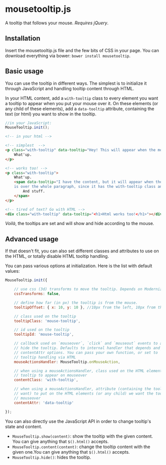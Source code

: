 # mousetooltip.js

A tooltip that follows your mouse. *Requires jQuery*.

## Installation

Insert the mousetooltip.js file and the few bits of CSS in your page. You can download everything via bower: `bower install mousetooltip`.

## Basic usage

You can use the tooltip in different ways. The simplest is to initialize it through JavaScript and handling tooltip content through HTML.

In your HTML content, add a `with-tooltip` class to every element you want a tooltip to appear when you put your mouse over it. On these elements (or any child of these elements), add a `data-tooltip` attribute, containing the text (or html) you want to show in the tooltip.

```js
//in your JavaScript:
MouseTooltip.init();
```

```html
<!-- in your html -->

<!-- simplest  -->
<p class="with-tooltip" data-tooltip="Hey! This will appear when the mouse is over me.">
    What'up.
</p>

<!-- works too! -->
<p class="with-tooltip">
    What'up.
    <span data-tooltip="I have the content, but it will appear when the mouse
    is over the whole paragraph, since it has the with-tooltip class and I don't.">
        And stuff.
    </span>
</p>

<!-- tired of text? Go with HTML -->
<div class="with-tooltip" data-tooltip="<h1>Html works too!</h1>"></div>
```

*Voilà*, the tooltips are set and will show and hide according to the mouse.

## Advanced usage

If that doesn't fit, you can also set different classes and attributes to use on the HTML, or totally disable HTML tooltip handling.

You can pass various options at initialization. Here is the list with default values:

```js
MouseTooltip.init({

    // use css (3d) transforms to move the tooltip. Depends on Modernizr.
    cssTransforms: false,

    // define how far (in px) the tooltip is from the mouse.
    tooltipOffset: { x: 10, y: 10 }, //10px from the left, 10px from the top

    // class used on the tooltip
    tooltipClass: 'mouse-tooltip',

    // id used on the tooltip
    tooltipId: 'mouse-tooltip',

    // callback used on `mouseover`, `click` and `mouseout` events to automatically show/
    // hide the tooltip. Defaults to internal handler that depends and contentClass and
    // contentAttr options. You can pass your own function, or set to `false` to disable
    // tooltip handling via HTML
    mouseActionsHandler: MouseTooltip.onMouseAction,

    // when using a mouseActionsHandler, class used on the HTML elements we want the
    // tooltip to appear on mouseover
    contentClass: 'with-tooltip',

    // when using a mouseActionsHandler, attribute (containing the tooltip content we
    // want) to put on the HTML elements (or any child) we want the tooltip to appear on
    // mouseover
    contentAttr: 'data-tooltip'

});
```

You can also directly use the JavaScript API in order to change tooltip's state and content.

* `MouseTooltip.show(content)`: show the tooltip with the given content. You can give anything that `$().html()` accepts.
* `MouseTooltip.content(content)`: change the tooltip content with the given one.You can give anything that `$().html()` accepts.
* `MouseTooltip.hide()`: hides the tooltip.